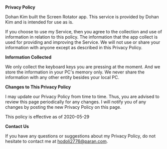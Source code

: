 **Privacy Policy**

Dohan Kim built the Screen Rotator app. This service is provided by Dohan Kim and is intended for use as is.

If you choose to use my Service, then you agree to the collection and use of information in relation to this policy. The information that the app collect is used for providing and improving the Service. We will not use or share your information with anyone except as described in this Privacy Policy.

**Information Collected**

We only collect the keyboard keys you are pressing at the moment. And we store the information in your PC's memory only. We never share the information with any other entity besides your local PC.

**Changes to This Privacy Policy**

I may update our Privacy Policy from time to time. Thus, you are advised to review this page periodically for any changes. I will notify you of any changes by posting the new Privacy Policy on this page.

This policy is effective as of 2020-05-29

**Contact Us**

If you have any questions or suggestions about my Privacy Policy, do not hesitate to contact me at hodoli2776@paran.com.
